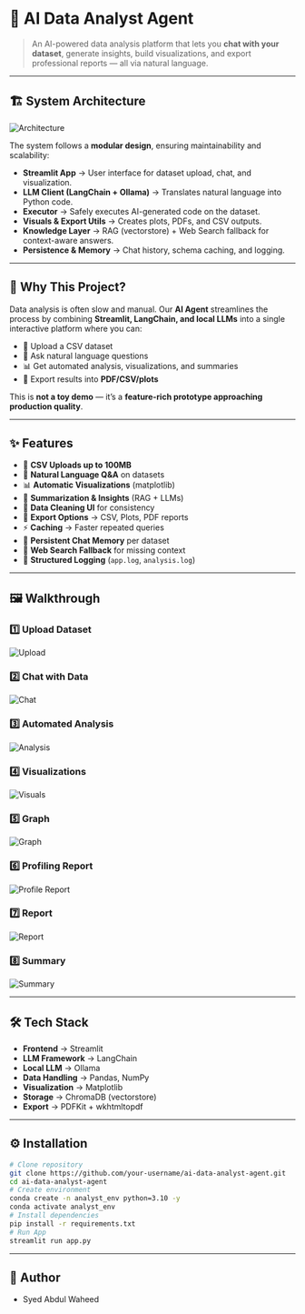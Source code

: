 # 🤖 AI Data Analyst Agent  

> An AI-powered data analysis platform that lets you **chat with your dataset**, generate insights, build visualizations, and export professional reports — all via natural language.  

---

## 🏗️ System Architecture  

![Architecture](images/architecture_diagram.png)

The system follows a **modular design**, ensuring maintainability and scalability:

- **Streamlit App** → User interface for dataset upload, chat, and visualization.  
- **LLM Client (LangChain + Ollama)** → Translates natural language into Python code.  
- **Executor** → Safely executes AI-generated code on the dataset.  
- **Visuals & Export Utils** → Creates plots, PDFs, and CSV outputs.  
- **Knowledge Layer** → RAG (vectorstore) + Web Search fallback for context-aware answers.  
- **Persistence & Memory** → Chat history, schema caching, and logging.  

---

## 🚀 Why This Project?

Data analysis is often slow and manual. Our **AI Agent** streamlines the process by combining **Streamlit, LangChain, and local LLMs** into a single interactive platform where you can:  

- 📂 Upload a CSV dataset  
- 💬 Ask natural language questions  
- 📊 Get automated analysis, visualizations, and summaries  
- 📑 Export results into **PDF/CSV/plots**  

This is **not a toy demo** — it’s a **feature-rich prototype approaching production quality**.  

---

## ✨ Features

- 📂 **CSV Uploads up to 100MB**  
- 💬 **Natural Language Q&A** on datasets  
- 📊 **Automatic Visualizations** (matplotlib)  
- 📝 **Summarization & Insights** (RAG + LLMs)  
- 🧹 **Data Cleaning UI** for consistency  
- 💾 **Export Options** → CSV, Plots, PDF reports  
- ⚡ **Caching** → Faster repeated queries  
- 🧠 **Persistent Chat Memory** per dataset  
- 🔎 **Web Search Fallback** for missing context  
- 📑 **Structured Logging** (`app.log`, `analysis.log`)  

---

## 🖼️ Walkthrough

### 1️⃣ Upload Dataset
![Upload](images/image1.png)

### 2️⃣ Chat with Data
![Chat](images/image2.png)

### 3️⃣ Automated Analysis
![Analysis](images/image3.png)

### 4️⃣ Visualizations
![Visuals](images/image4.png)

### 5️⃣ Graph
![Graph](images/image5.png)

### 6️⃣ Profiling Report
![Profile Report](images/image7.png)

### 7️⃣ Report
![Report](images/image8.png)

### 8️⃣ Summary
![Summary](images/image9.png)

---
## 🛠️ Tech Stack

- **Frontend** → Streamlit  
- **LLM Framework** → LangChain  
- **Local LLM** → Ollama  
- **Data Handling** → Pandas, NumPy  
- **Visualization** → Matplotlib  
- **Storage** → ChromaDB (vectorstore)  
- **Export** → PDFKit + wkhtmltopdf   
---


## ⚙️ Installation

```bash
# Clone repository
git clone https://github.com/your-username/ai-data-analyst-agent.git
cd ai-data-analyst-agent
# Create environment
conda create -n analyst_env python=3.10 -y
conda activate analyst_env
# Install dependencies
pip install -r requirements.txt
# Run App
streamlit run app.py
```
--- 
## 👤 Author
-  Syed Abdul Waheed






